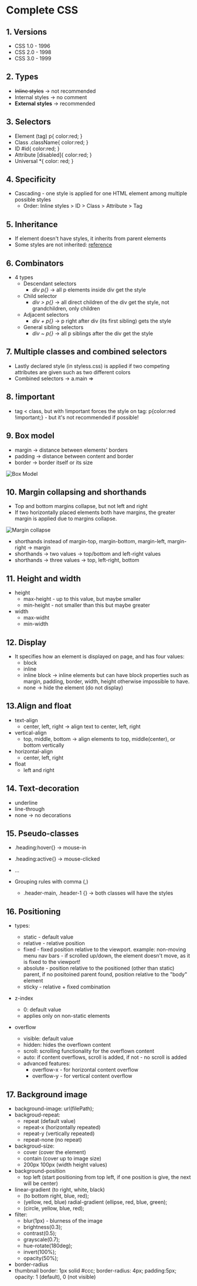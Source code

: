 # Complete CSS

## 1. Versions

- CSS 1.0 - 1996
- CSS 2.0 - 1998
- CSS 3.0 - 1999

## 2. Types

- ~~Inline styles~~     -> not recommended
- Internal styles       -> no comment
- **External styles**   -> recommended

## 3. Selectors

- Element (tag) 
    p{
        color:red;
    }
- Class
.className{
        color:red;
    }
- ID
#id{
    color:red;
}
- Attribute
[disabled]{
    color:red;
}
- Universal
*{
    color: red;
}

## 4. Specificity

- Cascading - one style is applied for one HTML element among multiple possible styles
    - Order: Inline styles > ID > Class > Attribute > Tag

## 5. Inheritance

- If element doesn't have styles, it inherits from parent elements
- Some styles are not inherited: [reference](https://stackoverflow.com/questions/5612302/which-css-properties-are-inherited)

## 6. Combinators

- 4 types
    - Descendant selectors
        - *div p{}*   -> all p elements inside div get the style
    - Child selector
        - *div > p{}* -> all direct children of the div get the style, not grandchildren, only children
    - Adjacent selectors
        - *div + p{}* -> p right after div (its first sibling) gets the style
    - General sibling selectors
        - *div ~ p{}* -> all p siblings after the div get the style


## 7. Multiple classes and combined selectors

- Lastly declared style (in styless.css) is applied if two competing attributes are given such as two different colors
- Combined selectors -> a.main => <a class="main"></a>

## 8. !important
- tag < class, but with !important forces the style on tag: p{color:red !important;} - but it's not recommended if possible!

## 9. Box model

- margin    -> distance between elements' borders
- padding   -> distance between content and border   
- border    -> border itself or its size

![Box Model](./box_model.png)

## 10. Margin collapsing and shorthands

- Top and bottom margins collapse, but not left and right
- If two horizontally placed elements both have margins, the greater margin is applied due to margins collapse. 

![Margin collapse](./margin_collapse.jpg)

- shorthands instead of margin-top, margin-bottom, margin-left, margin-right -> margin 
- shorthands -> two values -> top/bottom and left-right values
- shorthands -> three values -> top, left-right, bottom

## 11. Height and width

- height
    - max-height    - up to this value, but maybe smaller
    - min-height    - not smaller than this but maybe greater
- width
    - max-widht     
    - min-width

## 12. Display
- It specifies how an element is displayed on page, and has four values:
    - block
    - inline
    - inline block  -> inline elements but can have block properties such as margin, padding, border, width, height otherwise impossible to have. 
    - none  -> hide the element (do not display)

## 13.Align and float

- text-align
    - center, left, right   -> align text to center, left, right
- vertical-align
    - top, middle, bottom -> align elements to top, middle(center), or bottom vertically
- horizontal-align
    - center, left, right
- float
    - left and right

## 14. Text-decoration

- underline
- line-through
- none  -> no decorations

## 15. Pseudo-classes

- .heading:hover{}   -> mouse-in
- .heading:active{}  -> mouse-clicked
- ...

- Grouping rules with comma (,)
    - .header-main, .header-1 {}  -> both classes will have the styles

## 16. Positioning

- types:
    - static - default value
    - relative - relative position
    - fixed - fixed position relative to the viewport. example: non-moving menu nav bars - if scrolled up/down, the element doesn't move, as it is fixed to the viewport!
    - absolute - position relative to the positioned (other than static) parent, if no positoined parent found, position relative to the "body" element
    - sticky    - relative + fixed combination

- z-index
    - 0: default value
    - applies only on non-static elements

- overflow
    - visible: default value
    - hidden: hides the overflown content
    - scroll: scrolling functionality for the overflown content
    - auto: if content overflows, scroll is added, if not - no scroll is added
    - advanced features:
        - overflow-x - for horizontal content overflow
        - overflow-y - for vertical content overflow

## 17. Background image

- background-image: url(filePath);
- backgroud-repeat: 
    - repeat (default value)
    - repeat-x (horizontally repeated)
    - repeat-y (vertically repeated)
    - repeat-none (no repeat)
- backgroud-size: 
    - cover (cover the element)
    - contain (cover up to image size)
    - 200px 100px (width height values)
- background-position
    - top left (start positioning from top left, if one position is give, the next will be center)
- linear-gradient (to right, white, black)
    - (to bottom right, blue, red);
    - (yellow, red, blue)
radial-gradient (ellipse, red, blue, green);
    - (circle, yellow, blue, red);
- filter:
    - blur(1px) - blurness of the image
    - brightness(0.3);
    - contrast(0.5); 
    - grayscale(0.7);
    - hue-rotate(180deg);
    - invert(100%);
    - opacity(50%);
- border-radius
- thumbnail
    border: 1px solid #ccc;
    border-radius: 4px;
    padding:5px;
opacity: 1 (default), 0 (not visible)